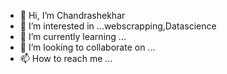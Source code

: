 - 👋 Hi, I’m Chandrashekhar
- 👀 I’m interested in ...webscrapping,Datascience
- 🌱 I’m currently learning ...
- 💞️ I’m looking to collaborate on ...
- 📫 How to reach me ...

<!---
Chandugt35295/Chandugt35295 is a ✨ special ✨ repository because its `README.md` (this file) appears on your GitHub profile.
You can click the Preview link to take a look at your changes.
--->
